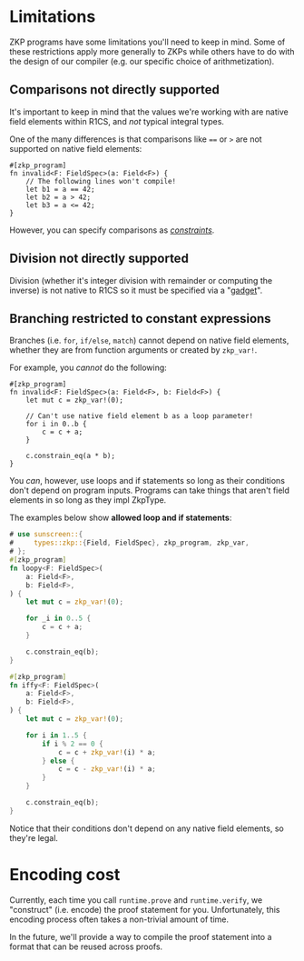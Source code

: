 # Limitations

ZKP programs have some limitations you'll need to keep in mind. Some of these restrictions apply more generally to ZKPs while others have to do with the design of our compiler (e.g. our specific choice of arithmetization).


## Comparisons not directly supported

It's important to keep in mind that the values we're working with are native
field elements within R1CS, and _not_ typical integral types.

One of the many differences is that comparisons like `==` or `>` are not
supported on native field elements:

```rust,no_run,compile_fail
#[zkp_program]
fn invalid<F: FieldSpec>(a: Field<F>) {
    // The following lines won't compile!
    let b1 = a == 42;
    let b2 = a > 42;
    let b3 = a <= 42;
}
```

However, you can specify comparisons as *[constraints](./constraints.md)*.

## Division not directly supported

Division (whether it's integer division with remainder or computing the inverse) is not native to R1CS so it must be specified via a "[gadget](../advanced/gadgets.md)".

## Branching restricted to constant expressions

Branches (i.e. `for`, `if/else`, `match`) cannot depend on native field
elements, whether they are from function arguments or created by `zkp_var!`.

For example, you *cannot* do the following:

```rust,no_run,compile_fail
#[zkp_program]
fn invalid<F: FieldSpec>(a: Field<F>, b: Field<F>) {
    let mut c = zkp_var!(0);

    // Can't use native field element b as a loop parameter!
    for i in 0..b {
        c = c + a;
    }

    c.constrain_eq(a * b);
}
```

You *can*, however, use loops and if statements so long as their conditions
don't depend on program inputs. Programs can take things that aren't field elements in so long as they impl ZkpType.

The examples below show **allowed loop
and if statements**:
```rust
# use sunscreen::{
#     types::zkp::{Field, FieldSpec}, zkp_program, zkp_var,
# };
#[zkp_program]
fn loopy<F: FieldSpec>(
    a: Field<F>,
    b: Field<F>,
) {
    let mut c = zkp_var!(0);

    for _i in 0..5 {
        c = c + a;
    }

    c.constrain_eq(b);
}

#[zkp_program]
fn iffy<F: FieldSpec>(
    a: Field<F>,
    b: Field<F>,
) {
    let mut c = zkp_var!(0);

    for i in 1..5 {
        if i % 2 == 0 {
            c = c + zkp_var!(i) * a;
        } else {
            c = c - zkp_var!(i) * a;
        }
    }

    c.constrain_eq(b);
}
```

Notice that their conditions don't depend on any native field elements, so
they're legal.

# Encoding cost

Currently, each time you call `runtime.prove` and `runtime.verify`, we "construct" (i.e. encode) the proof statement for you. Unfortunately, this encoding process often takes a non-trivial amount of time. 

In the future, we'll provide a way to compile the proof statement into a format that can be reused across proofs. 
